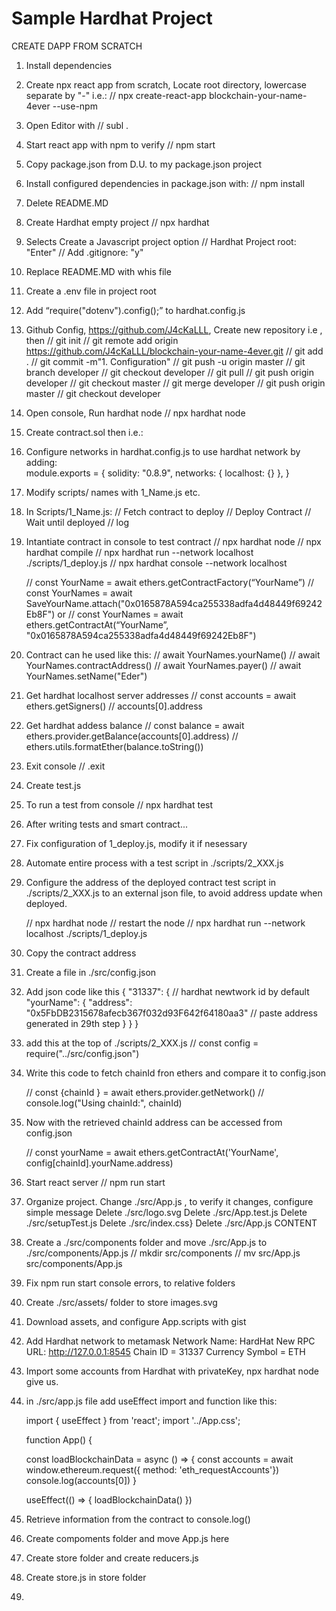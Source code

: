 # Sample Hardhat Project

CREATE DAPP FROM SCRATCH

1. Install dependencies
2. Create npx react app from scratch, Locate root directory, lowercase separate by "-" i.e.:
	// npx create-react-app blockchain-your-name-4ever --use-npm
3. Open Editor with
	// subl .
4. Start react app with npm to verify
	// npm start
5. Copy package.json from D.U. to my package.json project
6. Install configured dependencies in package.json with:
	// npm install
7. Delete README.MD
8. Create Hardhat empty project
	// npx hardhat
9. Selects Create a Javascript project option
	// Hardhat Project root: "Enter"
	// Add .gitignore: "y"
10. Replace README.MD with whis file
11. Create a .env file in project root
12. Add “require("dotenv").config();” to hardhat.config.js
13. Github Config, https://github.com/J4cKaLLL, Create new repository i.e , then
	// git init
	// git remote add origin https://github.com/J4cKaLLL/blockchain-your-name-4ever.git
	// git add .
	// git commit -m"1. Configuration"
	// git push -u origin master
	// git branch developer 
	// git checkout developer
	// git pull
	// git push origin developer 
	// git checkout master
	// git merge developer
	// git push origin master
	// git checkout developer
14. Open console, Run hardhat node
	// npx hardhat node
15. Create contract.sol then i.e.:
16. Configure networks in hardhat.config.js to use hardhat network by adding:	
	module.exports = {
		solidity: "0.8.9",
		networks: {
			localhost: {}
		},
	}
17. Modify scripts/ names with 1_Name.js etc.
18. In Scripts/1_Name.js:
	// Fetch contract to deploy
	// Deploy Contract
	// Wait until deployed
	// log
19. Intantiate contract in console to test contract
	// npx hardhat node 
	// npx hardhat compile 
	// npx hardhat run --network localhost ./scripts/1_deploy.js 
	// npx hardhat console --network localhost 

	// const YourName = await ethers.getContractFactory(“YourName”)	
	// const YourNames = await SaveYourName.attach("0x0165878A594ca255338adfa4d48449f69242Eb8F")
	or
	// const YourNames = await ethers.getContractAt(“YourName”, "0x0165878A594ca255338adfa4d48449f69242Eb8F")
20. Contract can he used like this:	
	// await YourNames.yourName()
	// await YourNames.contractAddress()
	// await YourNames.payer()
	// await YourNames.setName("Eder")
21. Get hardhat localhost server addresses
	// const accounts = await ethers.getSigners()
	// accounts[0].address
21. Get hardhat addess balance
	// const balance = await ethers.provider.getBalance(accounts[0].address)
	// ethers.utils.formatEther(balance.toString())
22. Exit console
	// .exit
23. Create test.js
24. To run a test from console
	// npx hardhat test
25. After writing tests and smart contract...
26. Fix configuration of 1_deploy.js, modify it if nesessary
27. Automate entire process with a test script in ./scripts/2_XXX.js
28. Configure the address of the deployed contract test script in ./scripts/2_XXX.js to an external json file, to avoid address update when deployed. 

	// npx hardhat node  // restart the node
	// npx hardhat run --network localhost ./scripts/1_deploy.js
29. Copy the contract address
30. Create a file in ./src/config.json
31. Add json code like this
{
	"31337": {  // hardhat newtwork id by default
		"yourName": {
			"address": "0x5FbDB2315678afecb367f032d93F642f64180aa3"  // paste address generated in 29th step
		}
	}
}
32. add this at the top of ./scripts/2_XXX.js
	//  const config = require("../src/config.json")

33. Write this code to fetch chainId fron ethers and compare it to config.json

	// const {chainId } = await ethers.provider.getNetwork()
	// console.log("Using chainId:", chainId)

34. Now with the retrieved chainId address can be accessed from config.json

	// const yourName = await ethers.getContractAt('YourName', config[chainId].yourName.address)

35. Start react server
	// npm run start
36. Organize project. Change ./src/App.js , to verify it changes, configure simple message
	Delete ./src/logo.svg
	Delete ./src/App.test.js
	Delete ./src/setupTest.js
	Delete ./src/index.css}
	Delete ./src/App.js CONTENT
37. Create a ./src/components folder and move ./src/App.js to ./src/components/App.js
	// mkdir src/components
	// mv src/App.js src/components/App.js 
38. Fix npm run start console errors, to relative folders
39. Create ./src/assets/ folder to store images.svg
40. Download assets, and configure App.scripts with gist
41. Add Hardhat network to metamask
	Network Name: HardHat
	New RPC URL: http://127.0.0.1:8545
	Chain ID = 31337
	Currency Symbol = ETH 
42. Import some accounts from Hardhat with privateKey, npx hardhat node give us.
43. in ./src/app.js file add useEffect import and function like this:

	import { useEffect } from 'react';
	import '../App.css';

	function App() {

	  const loadBlockchainData = async () => {
	    const accounts = await window.ethereum.request({ method: 'eth_requestAccounts'})
	    console.log(accounts[0])
	  }

	  useEffect(() => {
	    loadBlockchainData()
	  })

44. Retrieve information from the contract to console.log()
45. Create compoments folder and move App.js here
46. Create store folder and create reducers.js
47. Create store.js in store folder
48. 
